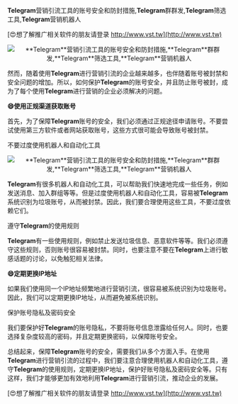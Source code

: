 **Telegram**营销引流工具的账号安全和防封措施,**Telegram**群群发,**Telegram**筛选工具,**Telegram**营销机器人

[😍想了解推广相关软件的朋友请登录 http://www.vst.tw](http://www.vst.tw)

 <center><img src="https://vst.tw/MP4/tuiguang/png/1.png" alt="**Telegram**营销引流工具的账号安全和防封措施,**Telegram**群群发,**Telegram**筛选工具,**Telegram**营销机器人"></center>

然而，随着使用**Telegram**进行营销引流的企业越来越多，也伴随着账号被封禁和安全问题的增加。所以，如何保护**Telegram**的账号安全，并且防止账号被封，成为了每个使用**Telegram**进行营销的企业必须解决的问题。

**😄使用正规渠道获取账号**

首先，为了保障**Telegram**账号的安全，我们必须通过正规途径申请账号。不要尝试使用第三方软件或者网站获取账号，这些方式很可能会导致账号被封禁。

不要过度使用机器人和自动化工具

 <center><img src="https://vst.tw/MP4/tuiguang/png/3.png" alt="**Telegram**营销引流工具的账号安全和防封措施,**Telegram**群群发,**Telegram**筛选工具,**Telegram**营销机器人"></center>

**Telegram**有很多机器人和自动化工具，可以帮助我们快速地完成一些任务，例如发送消息、加入群组等等。但是过度使用机器人和自动化工具，容易被**Telegram**系统识别为垃圾账号，从而被封禁。因此，我们要合理使用这些工具，不要过度依赖它们。

遵守**Telegram**的使用规则

**Telegram**有一些使用规则，例如禁止发送垃圾信息、恶意软件等等。我们必须遵守这些规则，否则账号很容易被封禁。同时，也要注意不要在**Telegram**上进行敏感话题的讨论，以免触犯相关法律。

**😄定期更换IP地址**

如果我们使用同一个IP地址频繁地进行营销引流，很容易被系统识别为垃圾账号。因此，我们可以定期更换IP地址，从而避免被系统识别。

保护账号隐私及密码安全

我们要保护好**Telegram**的账号隐私，不要将账号信息泄露给任何人。同时，也要选择复杂度较高的密码，并且定期更换密码，以保障账号安全。

总结起来，保障**Telegram**账号的安全，需要我们从多个方面入手。在使用**Telegram**进行营销引流的过程中，我们要注意合理使用机器人和自动化工具，遵守**Telegram**的使用规则，定期更换IP地址，保护好账号隐私及密码安全等。只有这样，我们才能够更加有效地利用**Telegram**进行营销引流，推动企业的发展。

[😍想了解推广相关软件的朋友请登录 http://www.vst.tw](http://www.vst.tw)




